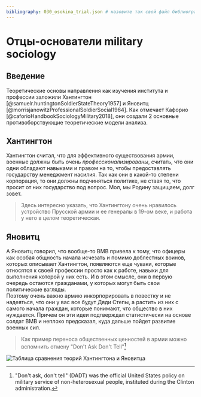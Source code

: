 ```yaml
---
bibliography: 030_osokina_trial.json # назовите так свой файл библиографии
---
```


# Отцы-основатели military sociology

## Введение
Теоретические основы направления как изучения института и профессии заложили  Хантингтон [@samuelr.huntingtonSoldierStateTheory1957] и Яновитц [@morrisjanowitzProfessionalSoldierSocial1964]. Как отмечает Кафорио [@caforioHandbookSociologyMilitary2018], они создали 2 основные противоборствующие теоретические модели анализа.

## Хантингтон
Хантингтон считал, что для эффективного существования армии, военные должны быть очень *профессионализированы*, считать, что они одни обладают навыками и правом на то, чтобы предоставлять государству менеджмент насилия. Так как они в какой-то степени корпорация, то они должны подчиняться политике, не ставя то, что просит от них государство под вопрос. Мол, мы Родину защищаем, долг зовет.  
> Здесь интересно указать, что Хантингтону очень нравилось устройство Прусской армии и ее генералы в 19-ом веке, и работа у него в целом теоретическая.

## Яновитц
А Яновитц говорил, что вообще-то ВМВ привела к тому, что офицеры как особая общность начала исчезать и помимо доблестных воинов, которых описывает Хантингтон, появляются еще чуваки, которые относятся к своей профессии просто как к работе, навыки для выполнения которой у них есть. И в этом смысле, они в первую очередь остаются гражданами, у которых могут быть свои политические взгляды.  
Поэтому очень важно армию инкорпорировать в повестку и не надеяться, что они у вас все будут Дяди Степы, а растить из них с самого начала граждан, которые понимают, что общество в них нуждается. Причем он эти идеи подтверждал статистически на основе солдат ВМВ и неплохо предсказал, куда дальше пойдет развитие военных сил. 
> Как пример переноса общественных ценностей в армии можно вспомнить отмену "Don't Ask Don't Tell"[^1]

![Таблица сравнения теорий Хантингтона и Яновитца](C:\Users\Dasha\Downloads\ms1.jpg)


[^1]: "Don't ask, don't tell" (DADT) was the official United States policy on military service of non-heterosexual people, instituted during the Clinton administration.